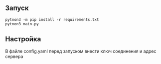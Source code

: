 ## Запуск

```
pytnon3 -m pip install -r requirements.txt
pytnon3 main.py
```
## Настройка
В файле config.yaml перед запуском внести ключ соединения и адрес сервера
